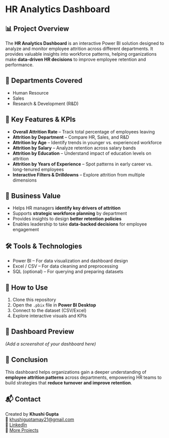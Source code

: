 # HR Analytics Dashboard  

## 📊 Project Overview  
The **HR Analytics Dashboard** is an interactive Power BI solution designed to analyze and monitor employee attrition across different departments. It provides valuable insights into workforce patterns, helping organizations make **data-driven HR decisions** to improve employee retention and performance.  

## 🏢 Departments Covered  
- Human Resource  
- Sales  
- Research & Development (R&D)  

## 🔑 Key Features & KPIs  
- **Overall Attrition Rate** – Track total percentage of employees leaving  
- **Attrition by Department** – Compare HR, Sales, and R&D  
- **Attrition by Age** – Identify trends in younger vs. experienced workforce  
- **Attrition by Salary** – Analyze retention across salary bands  
- **Attrition by Education** – Understand impact of education levels on attrition  
- **Attrition by Years of Experience** – Spot patterns in early career vs. long-tenured employees  
- **Interactive Filters & Drilldowns** – Explore attrition from multiple dimensions  

## 🎯 Business Value  
- Helps HR managers **identify key drivers of attrition**  
- Supports **strategic workforce planning** by department  
- Provides insights to design **better retention policies**  
- Enables leadership to take **data-backed decisions** for employee engagement  

## 🛠️ Tools & Technologies  
- Power BI – For data visualization and dashboard design  
- Excel / CSV – For data cleaning and preprocessing  
- SQL (optional) – For querying and preparing datasets  

## 🚀 How to Use  
1. Clone this repository  
2. Open the `.pbix` file in **Power BI Desktop**  
3. Connect to the dataset (CSV/Excel)  
4. Explore interactive visuals and KPIs  

## 📸 Dashboard Preview  
*(Add a screenshot of your dashboard here)*  

## 📌 Conclusion  
This dashboard helps organizations gain a deeper understanding of **employee attrition patterns** across departments, empowering HR teams to build strategies that **reduce turnover and improve retention**.  

## 📬 Contact
Created by **Khushi Gupta**  
📧 [khushiguptamay21@gmail.com](mailto:khushiguptamay21@gmail.com)  
🔗 [LinkedIn](https://www.linkedin.com/in/khushi-gupta-b0742a203)  
📂 [More Projects](https://github.com/Khushi-gupta21)
